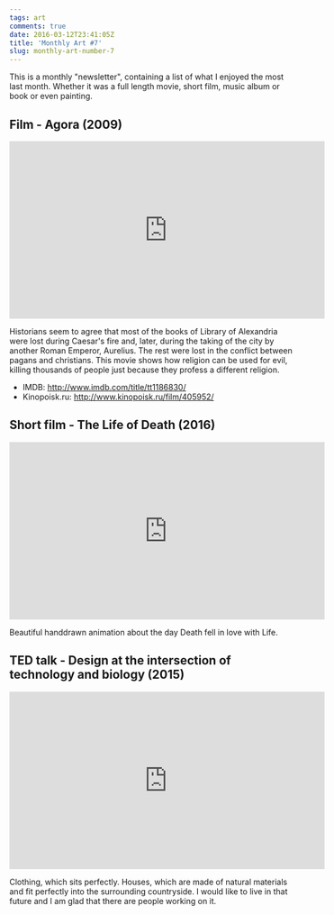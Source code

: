 ```yaml
---
tags: art
comments: true
date: 2016-03-12T23:41:05Z
title: 'Monthly Art #7'
slug: monthly-art-number-7
---
```


This is a monthly "newsletter", containing a list of what I enjoyed the most
last month. Whether it was a full length movie, short film, music album or
book or even painting.

<!--more-->

## Film - Agora (2009)

<iframe width="560" height="315" src="https://www.youtube.com/embed/RbuEhwselE0" frameborder="0" allowfullscreen></iframe>

Historians seem to agree that most of the books of Library of Alexandria were
lost during Caesar's fire and, later, during the taking of the city by another
Roman Emperor, Aurelius. The rest were lost in the conflict between pagans and
christians. This movie shows how religion can be used for evil, killing
thousands of people just because they profess a different religion.

- IMDB: http://www.imdb.com/title/tt1186830/
- Kinopoisk.ru: http://www.kinopoisk.ru/film/405952/

## Short film - The Life of Death (2016)

<iframe src="https://player.vimeo.com/video/154739710?portrait=0" width="560" height="315" frameborder="0" webkitallowfullscreen mozallowfullscreen allowfullscreen></iframe>

Beautiful handdrawn animation about the day Death fell in love with Life.

## TED talk - Design at the intersection of technology and biology (2015)

<iframe src="https://embed-ssl.ted.com/talks/neri_oxman_design_at_the_intersection_of_technology_and_biology.html" width="560" height="315" frameborder="0" scrolling="no" webkitAllowFullScreen mozallowfullscreen allowFullScreen></iframe>

Clothing, which sits perfectly. Houses, which are made of natural materials and
fit perfectly into the surrounding countryside. I would like to live in that
future and I am glad that there are people working on it.
